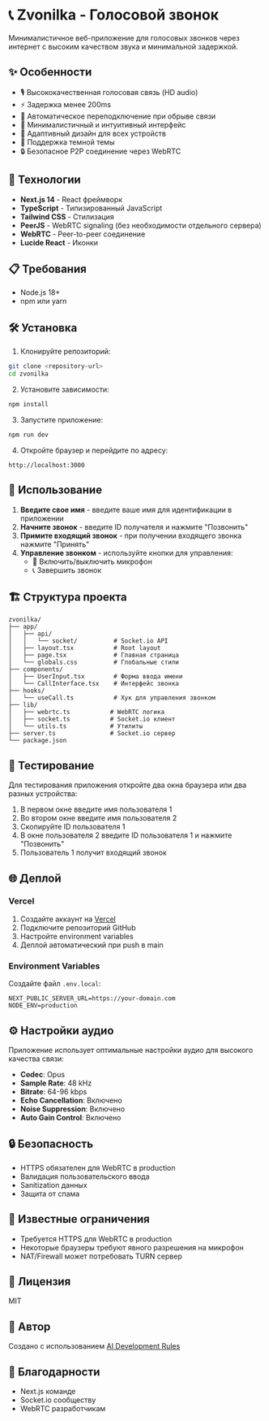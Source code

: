 # 📞 Zvonilka - Голосовой звонок

Минималистичное веб-приложение для голосовых звонков через интернет с высоким качеством звука и минимальной задержкой.

## ✨ Особенности

- 🎙️ Высококачественная голосовая связь (HD audio)
- ⚡ Задержка менее 200ms
- 🔄 Автоматическое переподключение при обрыве связи
- 🎨 Минималистичный и интуитивный интерфейс
- 📱 Адаптивный дизайн для всех устройств
- 🌙 Поддержка темной темы
- 🔒 Безопасное P2P соединение через WebRTC

## 🚀 Технологии

- **Next.js 14** - React фреймворк
- **TypeScript** - Типизированный JavaScript
- **Tailwind CSS** - Стилизация
- **PeerJS** - WebRTC signaling (без необходимости отдельного сервера)
- **WebRTC** - Peer-to-peer соединение
- **Lucide React** - Иконки

## 📋 Требования

- Node.js 18+ 
- npm или yarn

## 🛠️ Установка

1. Клонируйте репозиторий:
```bash
git clone <repository-url>
cd zvonilka
```

2. Установите зависимости:
```bash
npm install
```

3. Запустите приложение:
```bash
npm run dev
```

4. Откройте браузер и перейдите по адресу:
```
http://localhost:3000
```

## 🎯 Использование

1. **Введите свое имя** - введите ваше имя для идентификации в приложении
2. **Начните звонок** - введите ID получателя и нажмите "Позвонить"
3. **Примите входящий звонок** - при получении входящего звонка нажмите "Принять"
4. **Управление звонком** - используйте кнопки для управления:
   - 🎤 Включить/выключить микрофон
   - 📞 Завершить звонок

## 🏗️ Структура проекта

```
zvonilka/
├── app/
│   ├── api/
│   │   └── socket/          # Socket.io API
│   ├── layout.tsx           # Root layout
│   ├── page.tsx             # Главная страница
│   └── globals.css          # Глобальные стили
├── components/
│   ├── UserInput.tsx        # Форма ввода имени
│   └── CallInterface.tsx    # Интерфейс звонка
├── hooks/
│   └── useCall.ts           # Хук для управления звонком
├── lib/
│   ├── webrtc.ts           # WebRTC логика
│   ├── socket.ts           # Socket.io клиент
│   └── utils.ts            # Утилиты
├── server.ts               # Socket.io сервер
└── package.json
```

## 🧪 Тестирование

Для тестирования приложения откройте два окна браузера или два разных устройства:

1. В первом окне введите имя пользователя 1
2. Во втором окне введите имя пользователя 2
3. Скопируйте ID пользователя 1
4. В окне пользователя 2 введите ID пользователя 1 и нажмите "Позвонить"
5. Пользователь 1 получит входящий звонок

## 🌐 Деплой

### Vercel

1. Создайте аккаунт на [Vercel](https://vercel.com)
2. Подключите репозиторий GitHub
3. Настройте environment variables
4. Деплой автоматический при push в main

### Environment Variables

Создайте файл `.env.local`:

```
NEXT_PUBLIC_SERVER_URL=https://your-domain.com
NODE_ENV=production
```

## ⚙️ Настройки аудио

Приложение использует оптимальные настройки аудио для высокого качества связи:

- **Codec**: Opus
- **Sample Rate**: 48 kHz
- **Bitrate**: 64-96 kbps
- **Echo Cancellation**: Включено
- **Noise Suppression**: Включено
- **Auto Gain Control**: Включено

## 🔒 Безопасность

- HTTPS обязателен для WebRTC в production
- Валидация пользовательского ввода
- Sanitization данных
- Защита от спама

## 🐛 Известные ограничения

- Требуется HTTPS для WebRTC в production
- Некоторые браузеры требуют явного разрешения на микрофон
- NAT/Firewall может потребовать TURN сервер

## 📝 Лицензия

MIT

## 👤 Автор

Создано с использованием [AI Development Rules](AI_DEVELOPMENT_RULES.md)

## 🙏 Благодарности

- Next.js команде
- Socket.io сообществу
- WebRTC разработчикам
